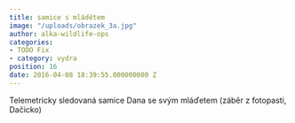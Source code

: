 ```yaml
---
title: samice s mládětem
image: "/uploads/obrazek_3a.jpg"
author: alka-wildlife-ops
categories:
- TODO Fix
- category: vydra
position: 16
date: 2016-04-08 18:39:55.000000000 Z
---
```

Telemetricky sledovaná samice Dana se svým mláďetem (záběr z fotopasti,
Dačicko)


